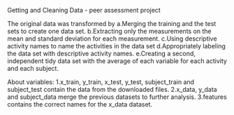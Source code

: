 Getting and Cleaning Data - peer assessment project

The original data was transformed by
a.Merging the training and the test sets to create one data set.
b.Extracting only the measurements on the mean and standard deviation for each measurement.
c.Using descriptive activity names to name the activities in the data set
d.Appropriately labeling the data set with descriptive activity names.
e.Creating a second, independent tidy data set with the average of each variable for each activity and each subject.

About variables:
1.x_train, y_train, x_test, y_test, subject_train and subject_test contain the data from the downloaded files.
2.x_data, y_data and subject_data merge the previous datasets to further analysis.
3.features contains the correct names for the x_data dataset.

